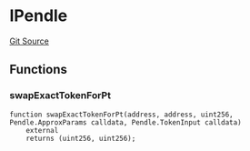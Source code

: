 # IPendle
[Git Source](https://github.com/Swivel-Finance/illuminate/blob/29a4038ae0d0795d36640f068da3ac5c1dd43806/src/interfaces/IPendle.sol)


## Functions
### swapExactTokenForPt


```solidity
function swapExactTokenForPt(address, address, uint256, Pendle.ApproxParams calldata, Pendle.TokenInput calldata)
    external
    returns (uint256, uint256);
```

